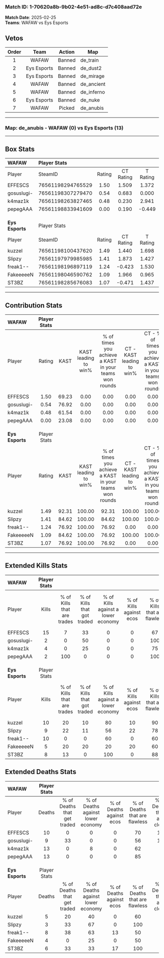 ### Match ID: 1-70620a8b-9b02-4e51-ad8c-d7c408aad72e  
**Match Date**: 2025-02-25  
**Teams**: WAFAW vs Eys Esports  

## Vetos  

| Order | Team | Action | Map |
| :---: | :--: | :----: | --- |
| 1 | WAFAW | Banned | de_train |
| 2 | Eys Esports | Banned | de_dust2 |
| 3 | Eys Esports | Banned | de_mirage |
| 4 | WAFAW | Banned | de_ancient |
| 5 | WAFAW | Banned | de_inferno |
| 6 | Eys Esports | Banned | de_nuke |
| 7 | WAFAW | Picked | de_anubis |

---  

### **Map**: de_anubis - WAFAW (0) vs Eys Esports (13)  
---  

## Box Stats  

| **WAFAW**       | Player Stats      |        |           |          |       |       |       |         |        |      |     |
| :- | :- | :-: | :-: | :-: | :-: | :-: | :-: | :-: | :-: | :-: | :-: |
| Player          | SteamID           | Rating | CT Rating | T Rating | KAST  |  ADR  | Kills | Assists | Deaths | K/D  | HS% |
| EFFESCS         | 76561198294765529 |  1.50  |   1.509   |  1.372   | 69.23 | 105.2 |  15   |    1    |   10   | 1.50 | 73  |
| gosuslugi-      | 76561198307279470 |  0.54  |   0.683   |  0.000   | 76.92 | 37.4  |   2   |    4    |   9    | 0.22 | 50  |
| k4maz1k         | 76561198263827465 |  0.48  |   0.230   |  2.941   | 61.54 | 60.6  |   4   |    5    |   13   | 0.31 | 50  |
| pepegAAA        | 76561198833941609 |  0.00  |   0.190   |  -0.449  | 23.08 | 31.9  |   2   |    0    |   13   | 0.15 | 150 |
|                 |                   |        |           |          |       |       |       |         |        |      |     |
|                 |                   |        |           |          |       |       |       |         |        |      |     |
|                 |                   |        |           |          |       |       |       |         |        |      |     |
| **Eys Esports** | Player Stats      |        |           |          |       |       |       |         |        |      |     |
| Player          | SteamID           | Rating | CT Rating | T Rating | KAST  |  ADR  | Kills | Assists | Deaths | K/D  | HS% |
| kuzzel          | 76561198100437620 |  1.49  |   1.440   |  1.698   | 92.31 | 79.9  |  10   |    5    |   5    | 2.00 | 70  |
| Slipzy          | 76561197979985985 |  1.41  |   1.873   |  1.427   | 84.62 | 73.9  |   9   |    3    |   3    | 3.00 | 33  |
| freak1--        | 76561198196897119 |  1.24  |  -0.423   |  1.530   | 76.92 | 81.5  |  10   |    3    |   8    | 1.25 | 50  |
| FakeeeeeN       | 76561198046590762 |  1.09  |   1.966   |  0.965   | 84.62 | 66.5  |   5   |    4    |   4    | 1.25 | 60  |
| ST3BZ           | 76561198285676083 |  1.07  |  -0.471   |  1.437   | 76.92 | 49.2  |   8   |    1    |   6    | 1.33 | 50  |
---  

## Contribution Stats  

| **WAFAW**       | Player Stats |       |                      |                                                        |                           |                                                             |                          |                                                            |
| :- | :-: | :-: | :-: | :-: | :-: | :-: | :-: | :-: |
| Player          |    Rating    | KAST  | KAST leading to win% | % of times you achieve a KAST in your teams won rounds | CT - KAST leading to win% | CT - % of times you achieve a KAST in your teams won rounds | T - KAST leading to win% | T - % of times you achieve a KAST in your teams won rounds |
| EFFESCS         |     1.50     | 69.23 |         0.00         |                          0.00                          |           0.00            |                            0.00                             |           0.00           |                            0.00                            |
| gosuslugi-      |     0.54     | 76.92 |         0.00         |                          0.00                          |           0.00            |                            0.00                             |           0.00           |                            0.00                            |
| k4maz1k         |     0.48     | 61.54 |         0.00         |                          0.00                          |           0.00            |                            0.00                             |           0.00           |                            0.00                            |
| pepegAAA        |     0.00     | 23.08 |         0.00         |                          0.00                          |           0.00            |                            0.00                             |           0.00           |                            0.00                            |
|                 |              |       |                      |                                                        |                           |                                                             |                          |                                                            |
|                 |              |       |                      |                                                        |                           |                                                             |                          |                                                            |
|                 |              |       |                      |                                                        |                           |                                                             |                          |                                                            |
| **Eys Esports** | Player Stats |       |                      |                                                        |                           |                                                             |                          |                                                            |
| Player          |    Rating    | KAST  | KAST leading to win% | % of times you achieve a KAST in your teams won rounds | CT - KAST leading to win% | CT - % of times you achieve a KAST in your teams won rounds | T - KAST leading to win% | T - % of times you achieve a KAST in your teams won rounds |
| kuzzel          |     1.49     | 92.31 |        100.00        |                         92.31                          |          100.00           |                           100.00                            |          100.00          |                           91.67                            |
| Slipzy          |     1.41     | 84.62 |        100.00        |                         84.62                          |          100.00           |                           100.00                            |          100.00          |                           83.33                            |
| freak1--        |     1.24     | 76.92 |        100.00        |                         76.92                          |           0.00            |                            0.00                             |          100.00          |                           83.33                            |
| FakeeeeeN       |     1.09     | 84.62 |        100.00        |                         76.92                          |          100.00           |                           100.00                            |          100.00          |                           75.00                            |
| ST3BZ           |     1.07     | 76.92 |        100.00        |                         76.92                          |           0.00            |                            0.00                             |          100.00          |                           83.33                            |
---  

## Extended Kills Stats  

| **WAFAW**       | Player Stats |                            |                            |                                    |                         |                              |                                 |                                       |                    |           |
| :- | :-: | :-: | :-: | :-: | :-: | :-: | :-: | :-: | :-: | :-: |
| Player          |    Kills     | % of Kills that are trades | % of Kills that got traded | % of Kills against a lower economy | % of Kills against ecos | % of Kills that are flawless | % of Kills that are close duels | % of Kills that are assisted by flash | Pistol Round Kills | AWP Kills |
| EFFESCS         |      15      |             7              |             33             |                 0                  |            0            |              67              |                0                |                   0                   |         2          |     3     |
| gosuslugi-      |      2       |             0              |             50             |                 0                  |            0            |             100              |                0                |                   0                   |         1          |     0     |
| k4maz1k         |      4       |             0              |             25             |                 0                  |            0            |              75              |                0                |                   0                   |         0          |     3     |
| pepegAAA        |      2       |            100             |             0              |                 0                  |            0            |             100              |                0                |                   0                   |         0          |     1     |
|                 |              |                            |                            |                                    |                         |                              |                                 |                                       |                    |           |
|                 |              |                            |                            |                                    |                         |                              |                                 |                                       |                    |           |
|                 |              |                            |                            |                                    |                         |                              |                                 |                                       |                    |           |
| **Eys Esports** | Player Stats |                            |                            |                                    |                         |                              |                                 |                                       |                    |           |
| Player          |    Kills     | % of Kills that are trades | % of Kills that got traded | % of Kills against a lower economy | % of Kills against ecos | % of Kills that are flawless | % of Kills that are close duels | % of Kills that are assisted by flash | Pistol Round Kills | AWP Kills |
| kuzzel          |      10      |             20             |             10             |                 80                 |           10            |              90              |               10                |                   0                   |         0          |     3     |
| Slipzy          |      9       |             22             |             11             |                 56                 |           22            |              78              |               11                |                  22                   |         0          |     1     |
| freak1--        |      10      |             0              |             0              |                 60                 |            0            |              60              |                0                |                   0                   |         0          |     1     |
| FakeeeeeN       |      5       |             20             |             20             |                 20                 |           20            |              60              |                0                |                   0                   |         0          |     2     |
| ST3BZ           |      8       |             13             |             0              |                100                 |            0            |              88              |               13                |                  13                   |         2          |     0     |
## Extended Deaths Stats  

| **WAFAW**       | Player Stats |                             |                                   |                          |                               |                            |                           |               |
| :- | :-: | :-: | :-: | :-: | :-: | :-: | :-: | :-: |
| Player          |    Deaths    | % of Deaths that get traded | % of Deaths against lower economy | % of Deaths against ecos | % of Deaths that are flawless | % of Deaths that are close | % of Deaths while blinded | Deaths to AWP |
| EFFESCS         |      10      |              0              |                 0                 |            0             |              70               |             10             |            10             |       1       |
| gosuslugi-      |      9       |             33              |                 0                 |            0             |              56               |             11             |            11             |       0       |
| k4maz1k         |      13      |              0              |                 8                 |            0             |              62               |             8              |             0             |       1       |
| pepegAAA        |      13      |              0              |                 0                 |            0             |              85               |             0              |             8             |       0       |
|                 |              |                             |                                   |                          |                               |                            |                           |               |
|                 |              |                             |                                   |                          |                               |                            |                           |               |
|                 |              |                             |                                   |                          |                               |                            |                           |               |
| **Eys Esports** | Player Stats |                             |                                   |                          |                               |                            |                           |               |
| Player          |    Deaths    | % of Deaths that get traded | % of Deaths against lower economy | % of Deaths against ecos | % of Deaths that are flawless | % of Deaths that are close | % of Deaths while blinded | Deaths to AWP |
| kuzzel          |      5       |             20              |                40                 |            0             |              60               |             0              |             0             |       0       |
| Slipzy          |      3       |             33              |                67                 |            0             |              100              |             0              |             0             |       0       |
| freak1--        |      8       |             38              |                63                 |            13            |              50               |             0              |             0             |       2       |
| FakeeeeeN       |      4       |              0              |                25                 |            0             |              50               |             0              |             0             |       1       |
| ST3BZ           |      6       |             33              |                33                 |            17            |              100              |             0              |             0             |       0       |
